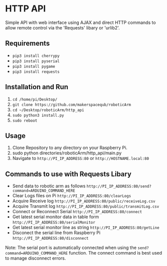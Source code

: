 # HTTP API

Simple API with web interface using AJAX and direct HTTP commands to allow remote control via the 'Requests' libary or 'urlib2'.

## Requirements

* `pip3 install cherrypy`
* `pip3 install pyserial`
* `pip3 install pygame`
* `pip3 install requests`

## Installation and Run

1. `cd /home/pi/Desktop/`
2. `git clone https://github.com/makerspacequb/roboticArm`
3. `cd ~/Desktop/roboticArm/http_api`
4. `sudo python3 install.py`
5. `sudo reboot`

## Usage

1. Clone Repository to any directory on your Raspberry Pi.
2. sudo python directories/roboticArm/http_api/main.py
3. Navigate to `http://PI_IP_ADDRESS:80` or `http://HOSTNAME.local:80`

## Commands to use with Requests Libary

* Send data to robotic arm as follows `http://PI_IP_ADDRESS:80/send?command=ARDUINO_COMMAND_HERE`
* Clear Logs files on Pi `http://PI_IP_ADDRESS:80/clearLogs`
* Acquire Receive log `http://PI_IP_ADDRESS:80/public/receiveLog.csv`
* Acquire Transmit log `http://PI_IP_ADDRESS:80/public/transmitLog.csv`
* Connect or Reconnect Serial `http://PI_IP_ADDRESS:80/connect`
* Get latest serial monitor data in table form `http://PI_IP_ADDRESS:80/serialMonitor`
* Get latest serial monitor line as string `http://PI_IP_ADDRESS:80/getLine`
* Disconect the serial line from Raspberry Pi `http://PI_IP_ADDRESS:80/disconnect`

Note: The serial port is automatically connected when using the `send?command=ARDUINO_COMMAND_HERE` function. The connect command is best used to manage disconnect errors.
